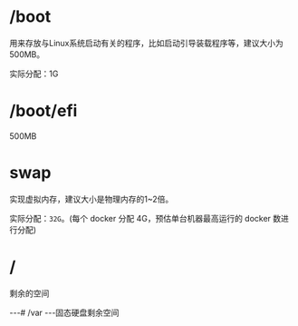 


# /boot
用来存放与Linux系统启动有关的程序，比如启动引导装载程序等，建议大小为 500MB。

实际分配：1G

# /boot/efi
500MB

# swap

实现虚拟内存，建议大小是物理内存的1~2倍。

实际分配：`32G`。(每个 docker 分配 4G，预估单台机器最高运行的 docker 数进行分配)

# /

剩余的空间


---# /var
---固态硬盘剩余空间
